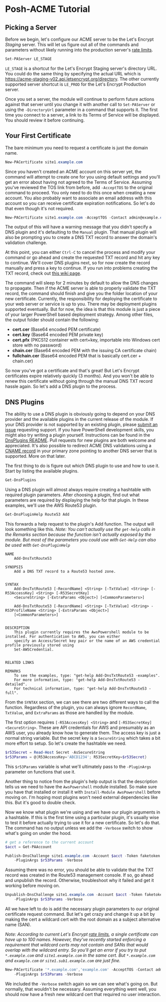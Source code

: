 # Posh-ACME Tutorial

## Picking a Server

Before we begin, let's configure our ACME server to be the Let's Encrypt *Staging* server. This will let us figure out all of the commands and parameters without likely running into the production server's [rate limits](https://letsencrypt.org/docs/rate-limits/). 

```powershell
Set-PAServer LE_STAGE
```

`LE_STAGE` is a shortcut for the Let's Encrypt Staging server's directory URL. You could do the same thing by specifying the actual URL which is https://acme-staging-v02.api.letsencrypt.org/directory. The other currently supported server shortcut is `LE_PROD` for the Let's Encrypt Production server.

Once you set a server, the module will continue to perform future actions against that server until you change it with another call to `Set-PAServer` or using the `-DirectoryUrl` parameter in a command that supports it. The first time you connect to a server, a link to its Terms of Service will be displayed. You should review it before continuing.

## Your First Certificate

The bare minimum you need to request a certificate is just the domain name.

```powershell
New-PACertificate site1.example.com
```

Since you haven't created an ACME account on this server yet, the command will attempt to create one for you using default settings and you'll get an error about having not agreed to the Terms of Service. Assuming you've reviewed the TOS link from before, add `-AcceptTOS` to the original command to proceed. You only need to do this once when creating a new account. You also probably want to associate an email address with this account so you can receive certificate expiration notifications. So let's do that even though it's not required.

```powershell
New-PACertificate site1.example.com -AcceptTOS -Contact admin@example.com
```

The output of this will have a warning message that you didn't specify a DNS plugin and it's defaulting to the `Manual` plugin. That manual plugin will also be prompting you to create a DNS TXT record to answer the domain's validation challenge.

At this point, you can either `Ctrl-C` to cancel the process and modify your command or go ahead and create the requested TXT record and hit any key to continue. We'll cover DNS plugins next, so for now create the record manually and press a key to continue. If you run into problems creating the TXT record, check out [this wiki page](https://github.com/rmbolger/Posh-ACME/wiki/Notes-about-TXT-record-challenge-validation).

The command will sleep for 2 minutes by default to allow the DNS changes to propagate. Then if the ACME server is able to properly validate the TXT record, the command should finish and give you the folder location of your new certificate. Currently, the responsibility for deploying the certificate to your web server or service is up to you. There may be deployment plugins supported eventually. But for now, the idea is that this module is just a piece of your larger PowerShell based deployment strategy. Among other files, the output folder should contain the following:

- **cert.cer** (Base64 encoded PEM certificate)
- **cert.key** (Base64 encoded PEM private key)
- **cert.pfx** (PKCS12 container with cert+key, importable into Windows cert store with no password)
- **chain.cer** (Base64 encoded PEM with the issuing CA certificate chain)
- **fullchain.cer** (Base64 encoded PEM that is basically cert.cer + chain.cer)

So now you've got a certificate and that's great! But Let's Encrypt certificates expire relatively quickly (3 months). And you won't be able to renew this certificate without going through the manual DNS TXT record hassle again. So let's add a DNS plugin to the process.

## DNS Plugins

The ability to use a DNS plugin is obviously going to depend on your DNS provider and the available plugins in the current release of the module. If your DNS provider is not supported by an existing plugin, please [submit an issue](https://github.com/rmbolger/Posh-ACME/issues) requesting support. If you have PowerShell development skills, you might also try writing a plugin yourself. Instructions can be found in the [DnsPlugins README](/Posh-ACME/DnsPlugins/README.md). Pull requests for new plugins are both welcome and appreciated. It's also possible to redirect ACME DNS validations using a [CNAME record](https://support.dnsimple.com/articles/cname-record/) in your primary zone pointing to another DNS server that is supported. More on that later.

The first thing to do is figure out which DNS plugin to use and how to use it. Start by listing the available plugins.

```powershell
Get-DnsPlugins
```

Using a DNS plugin will almost always require creating a hashtable with required plugin parameters. After choosing a plugin, find out what parameters are required by displaying the help for that plugin. In these examples, we'll use the AWS Route53 plugin.

```powershell
Get-DnsPluginHelp Route53 Add
```

This forwards a help request to the plugin's Add function. The output will look something like this. *Note: You can't actually use the `get-help` calls in the Remarks section because the function isn't actually exposed by the module. But most of the parameters you could use with `Get-Help` can also be used with `Get-DnsPluginHelp`*

```
NAME
    Add-DnsTxtRoute53

SYNOPSIS
    Add a DNS TXT record to a Route53 hosted zone.


SYNTAX
    Add-DnsTxtRoute53 [-RecordName] <String> [-TxtValue] <String> [-R53AccessKey] <String> [-R53SecretKey]
    <SecureString> [-ExtraParams <Object>] [<CommonParameters>]

    Add-DnsTxtRoute53 [-RecordName] <String> [-TxtValue] <String> -R53ProfileName <String> [-ExtraParams <Object>]
    [<CommonParameters>]


DESCRIPTION
    This plugin currently requires the AwsPowershell module to be installed. For authentication to AWS, you can either
    specify an Access/Secret key pair or the name of an AWS credential profile previously stored using
    Set-AWSCredential.


RELATED LINKS

REMARKS
    To see the examples, type: "get-help Add-DnsTxtRoute53 -examples".
    For more information, type: "get-help Add-DnsTxtRoute53 -detailed".
    For technical information, type: "get-help Add-DnsTxtRoute53 -full".
```

From the `SYNTAX` section, we can see there are two different ways to call the function. Regardless of the plugin, you can always ignore `RecordName`, `TxtValue`, and `ExtraParams` as those are handled by the module. 

The first option requires `[-R53AccessKey] <String>` and `[-R53SecretKey] <SecureString>`. These are API credentials for AWS and presumably as an AWS user, you already know how to generate them. The access key is just a normal string variable. But the secret key is a `SecureString` which takes a bit more effort to setup. So let's create the hashtable we need.

```powershell
$r53Secret = Read-Host Secret -AsSecureString
$r53Params = @{R53AccessKey='ABCD1234'; R53SecretKey=$r53Secret}
```

This `$r53Params` variable is what we'll ultimately pass to the `-PluginArgs` parameter on functions that use it.

Another thing to notice from the plugin's help output is that the description tells us we need to have the `AwsPowershell` module installed. So make sure you have that installed or install it with `Install-Module AwsPowershell` before moving on. I'm hoping most plugins won't need external dependencies like this. But it's good to double check.

Now we know what plugin we're using and we have our plugin arguments in a hashtable. If this is the first time using a particular plugin, it's usually wise to test it before actually trying to use it for a new certificate. So let's do that. The command has no output unless we add the `-Verbose` switch to show what's going on under the hood.

```powershell
# get a reference to the current account
$acct = Get-PAAccount

Publish-DnsChallenge site1.example.com -Account $acct -Token faketoken -Plugin Route53 `
    -PluginArgs $r53Params -Verbose
```

Assuming there was no error, you should be able to validate that the TXT record was created in the Route53 management console. If so, go ahead and unpublish the record. Otherwise, troubleshoot why it failed and get it working before moving on.

```powershell
Unpublish-DnsChallenge site1.example.com -Account $acct -Token faketoken -Plugin Route53 `
    -PluginArgs $r53Params -Verbose
```

All we have left to do is add the necessary plugin parameters to our original certificate request command. But let's get crazy and change it up a bit by making the cert a wildcard cert with the root domain as a subject alternative name (SAN).

*Note: According to current Let's Encrypt [rate limits](https://letsencrypt.org/docs/rate-limits/), a single certificate can have up to 100 names. However, they've recently started enforcing a requirement that wildcard certs may not contain and SANs that would overlap with the wildcard entry. So you'll get an error if you try to put `*.example.com` and `site1.example.com` in the same cert. But `*.example.com` and `example.com` or `site1.sub1.example.com` are just fine.*

```powershell
New-PACertificate '*.example.com','example.com' -AcceptTOS -Contact admin@example.com -DnsPlugin Route53 `
    -PluginArgs $r53Params -Verbose
```

We included the `-Verbose` switch again so we can see what's going on. But normally, that wouldn't be necessary. Assuming everything went well, you should now have a fresh new wildcard cert that required no user interaction.
